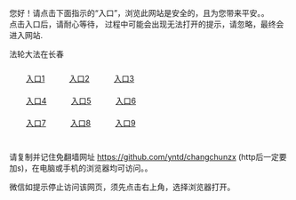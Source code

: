 您好！请点击下面指示的“入口”，浏览此网站是安全的，且为您带来平安。。 <br/>
点击入口后，请耐心等待， 过程中可能会出现无法打开的提示，请忽略，最终会进入网站. </br>

法轮大法在长春<br/>
<div style="padding:10px"><a style="margin:20px" target="_blank" href="https://d20jr667i4lx3l.cloudfront.net/2Qpsp?hgblfrvj" id="ccLink1" rel="nofollow">入口1</a> <a target="_blank" style="margin:20px" href="https://d1z0rs6f5fpvpd.cloudfront.net/2Qpsp?womgb" id="ccLink2" rel="nofollow">入口2</a> <a style="margin:20px" target="_blank" href="https://d2mh53kyiyoby6.cloudfront.net/2Qpsp?bqgtstvw" id="ccLink3" rel="nofollow">入口3</a></div>

<div style="padding:10px" ><a style="margin:20px" target="_blank" href="https://d20jr667i4lx3l.cloudfront.net/2Qpsp?hgblfrvj" id="ccLink4" rel="nofollow">入口4</a> <a style="margin:20px" href="https://d1z0rs6f5fpvpd.cloudfront.net/2Qpsp?womgb" target="_blank" id="ccLink5" rel="nofollow">入口5</a> <a style="margin:20px" href="https://d2mh53kyiyoby6.cloudfront.net/2Qpsp?bqgtstvw" target="_blank" id="ccLink6" rel="nofollow">入口6</a></div>

<div style="padding:10px"><a style="margin:20px" target="_blank" href="https://d20jr667i4lx3l.cloudfront.net/2Qpsp?hgblfrvj" id="ccLink7" rel="nofollow">入口7</a> <a style="margin:20px" href="https://d1z0rs6f5fpvpd.cloudfront.net/2Qpsp?womgb" target="_blank" id="ccLink8" rel="nofollow">入口8</a> <a style="margin:20px" target="_blank" href="https://d2mh53kyiyoby6.cloudfront.net/2Qpsp?bqgtstvw" id="ccLink9" rel="nofollow">入口9</a></div>

<br/>



请复制并记住免翻墙网址 https://github.com/yntd/changchunzx (http后一定要加s)，在电脑或手机的浏览器均可访问。。<br/>

微信如提示停止访问该网页，须先点击右上角，选择浏览器打开。
